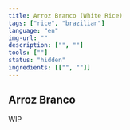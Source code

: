 ```yaml
---
title: Arroz Branco (White Rice)
tags: ["rice", "brazilian"]
language: "en"
img-url: ""
description: ["", ""]
tools: [""]
status: "hidden"
ingredients: [["", ""]]
---
```


## Arroz Branco

WIP